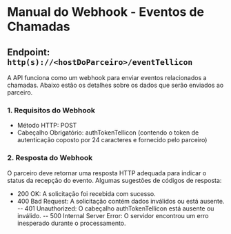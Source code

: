 # Manual do Webhook - Eventos de Chamadas

## Endpoint: `http(s)://<hostDoParceiro>/eventTellicon`

A API funciona como um webhook para enviar eventos relacionados a chamadas. Abaixo estão os detalhes sobre os dados que serão enviados ao parceiro.

### 1. Requisitos do Webhook
- Método HTTP: POST
- Cabeçalho Obrigatório: authTokenTellicon (contendo o token de autenticação coposto por 24 caracteres e fornecido pelo parceiro)

### 2. Resposta do Webhook
  O parceiro deve retornar uma resposta HTTP adequada para indicar o status da recepção do evento. Algumas sugestões de códigos de resposta:
- 200 OK: A solicitação foi recebida com sucesso.
- 400 Bad Request: A solicitação contém dados inválidos ou está ausente.
-- 401 Unauthorized: O cabeçalho authTokenTellicon está ausente ou inválido.
-- 500 Internal Server Error: O servidor encontrou um erro inesperado durante o processamento.
